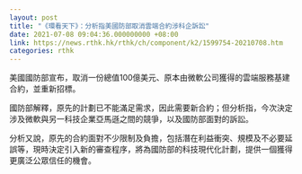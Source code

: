 ```yaml
---
layout: post
title: "《環看天下》：分析指美國防部取消雲端合約涉科企訴訟"
date: 2021-07-08 09:04:36.000000000 +08:00
link: https://news.rthk.hk/rthk/ch/component/k2/1599754-20210708.htm
categories: rthk
---
```


美國國防部宣布，取消一份總值100億美元、原本由微軟公司獲得的雲端服務基建合約，並重新招標。

國防部解釋，原先的計劃已不能滿足需求，因此需要新合約；但分析指，今次決定涉及微軟與另一科技企業亞馬遜之間的競爭，以及國防部面對的訴訟。

分析又說，原先的合約面對不少限制及負擔，包括潛在利益衝突、規模及不必要延誤等，現時決定引入新的審查程序，將為國防部的科技現代化計劃，提供一個獲得更廣泛公眾信任的機會。
